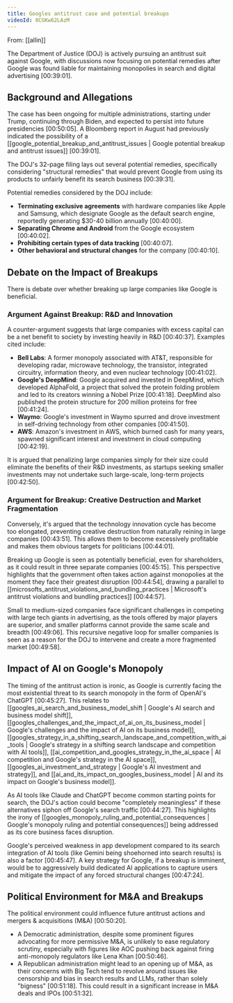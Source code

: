 ```yaml
---
title: Googles antitrust case and potential breakups
videoId: 8CGKw62LAzM
---
```


From: [[allin]] <br/> 

The Department of Justice (DOJ) is actively pursuing an antitrust suit against Google, with discussions now focusing on potential remedies after Google was found liable for maintaining monopolies in search and digital advertising <a class="yt-timestamp" data-t="00:39:01">[00:39:01]</a>.

## Background and Allegations
The case has been ongoing for multiple administrations, starting under Trump, continuing through Biden, and expected to persist into future presidencies <a class="yt-timestamp" data-t="00:50:05">[00:50:05]</a>. A Bloomberg report in August had previously indicated the possibility of a [[google_potential_breakup_and_antitrust_issues | Google potential breakup and antitrust issues]] <a class="yt-timestamp" data-t="00:39:01">[00:39:01]</a>.

The DOJ's 32-page filing lays out several potential remedies, specifically considering "structural remedies" that would prevent Google from using its products to unfairly benefit its search business <a class="yt-timestamp" data-t="00:39:31">[00:39:31]</a>.

Potential remedies considered by the DOJ include:
*   **Terminating exclusive agreements** with hardware companies like Apple and Samsung, which designate Google as the default search engine, reportedly generating $30-40 billion annually <a class="yt-timestamp" data-t="00:40:00">[00:40:00]</a>.
*   **Separating Chrome and Android** from the Google ecosystem <a class="yt-timestamp" data-t="00:40:02">[00:40:02]</a>.
*   **Prohibiting certain types of data tracking** <a class="yt-timestamp" data-t="00:40:07">[00:40:07]</a>.
*   **Other behavioral and structural changes** for the company <a class="yt-timestamp" data-t="00:40:10">[00:40:10]</a>.

## Debate on the Impact of Breakups
There is debate over whether breaking up large companies like Google is beneficial.

### Argument Against Breakup: R&D and Innovation
A counter-argument suggests that large companies with excess capital can be a net benefit to society by investing heavily in R&D <a class="yt-timestamp" data-t="00:40:37">[00:40:37]</a>. Examples cited include:
*   **Bell Labs**: A former monopoly associated with AT&T, responsible for developing radar, microwave technology, the transistor, integrated circuitry, information theory, and even nuclear technology <a class="yt-timestamp" data-t="00:41:02">[00:41:02]</a>.
*   **Google's DeepMind**: Google acquired and invested in DeepMind, which developed AlphaFold, a project that solved the protein folding problem and led to its creators winning a Nobel Prize <a class="yt-timestamp" data-t="00:41:18">[00:41:18]</a>. DeepMind also published the protein structure for 200 million proteins for free <a class="yt-timestamp" data-t="00:41:24">[00:41:24]</a>.
*   **Waymo**: Google's investment in Waymo spurred and drove investment in self-driving technology from other companies <a class="yt-timestamp" data-t="00:41:50">[00:41:50]</a>.
*   **AWS**: Amazon's investment in AWS, which burned cash for many years, spawned significant interest and investment in cloud computing <a class="yt-timestamp" data-t="00:42:19">[00:42:19]</a>.

It is argued that penalizing large companies simply for their size could eliminate the benefits of their R&D investments, as startups seeking smaller investments may not undertake such large-scale, long-term projects <a class="yt-timestamp" data-t="00:42:50">[00:42:50]</a>.

### Argument for Breakup: Creative Destruction and Market Fragmentation
Conversely, it's argued that the technology innovation cycle has become too elongated, preventing creative destruction from naturally reining in large companies <a class="yt-timestamp" data-t="00:43:51">[00:43:51]</a>. This allows them to become excessively profitable and makes them obvious targets for politicians <a class="yt-timestamp" data-t="00:44:01">[00:44:01]</a>.

Breaking up Google is seen as potentially beneficial, even for shareholders, as it could result in three separate companies <a class="yt-timestamp" data-t="00:45:15">[00:45:15]</a>. This perspective highlights that the government often takes action against monopolies at the moment they face their greatest disruption <a class="yt-timestamp" data-t="00:44:54">[00:44:54]</a>, drawing a parallel to [[microsofts_antitrust_violations_and_bundling_practices | Microsoft's antitrust violations and bundling practices]] <a class="yt-timestamp" data-t="00:44:57">[00:44:57]</a>.

Small to medium-sized companies face significant challenges in competing with large tech giants in advertising, as the tools offered by major players are superior, and smaller platforms cannot provide the same scale and breadth <a class="yt-timestamp" data-t="00:49:06">[00:49:06]</a>. This recursive negative loop for smaller companies is seen as a reason for the DOJ to intervene and create a more fragmented market <a class="yt-timestamp" data-t="00:49:58">[00:49:58]</a>.

## Impact of AI on Google's Monopoly
The timing of the antitrust action is ironic, as Google is currently facing the most existential threat to its search monopoly in the form of OpenAI's ChatGPT <a class="yt-timestamp" data-t="00:45:27">[00:45:27]</a>. This relates to [[googles_ai_search_and_business_model_shift | Google's AI search and business model shift]], [[googles_challenges_and_the_impact_of_ai_on_its_business_model | Google's challenges and the impact of AI on its business model]], [[googles_strategy_in_a_shifting_search_landscape_and_competition_with_ai_tools | Google's strategy in a shifting search landscape and competition with AI tools]], [[ai_competition_and_googles_strategy_in_the_ai_space | AI competition and Google's strategy in the AI space]], [[googles_ai_investment_and_strategy | Google's AI investment and strategy]], and [[ai_and_its_impact_on_googles_business_model | AI and its impact on Google's business model]].

As AI tools like Claude and ChatGPT become common starting points for search, the DOJ's action could become "completely meaningless" if these alternatives siphon off Google's search traffic <a class="yt-timestamp" data-t="00:44:27">[00:44:27]</a>. This highlights the irony of [[googles_monopoly_ruling_and_potential_consequences | Google's monopoly ruling and potential consequences]] being addressed as its core business faces disruption.

Google's perceived weakness in app development compared to its search integration of AI tools (like Gemini being shoehorned into search results) is also a factor <a class="yt-timestamp" data-t="00:45:47">[00:45:47]</a>. A key strategy for Google, if a breakup is imminent, would be to aggressively build dedicated AI applications to capture users and mitigate the impact of any forced structural changes <a class="yt-timestamp" data-t="00:47:24">[00:47:24]</a>.

## Political Environment for M&A and Breakups
The political environment could influence future antitrust actions and mergers & acquisitions (M&A) <a class="yt-timestamp" data-t="00:50:20">[00:50:20]</a>.
*   A Democratic administration, despite some prominent figures advocating for more permissive M&A, is unlikely to ease regulatory scrutiny, especially with figures like AOC pushing back against firing anti-monopoly regulators like Lena Khan <a class="yt-timestamp" data-t="00:50:46">[00:50:46]</a>.
*   A Republican administration might lead to an opening up of M&A, as their concerns with Big Tech tend to revolve around issues like censorship and bias in search results and LLMs, rather than solely "bigness" <a class="yt-timestamp" data-t="00:51:18">[00:51:18]</a>. This could result in a significant increase in M&A deals and IPOs <a class="yt-timestamp" data-t="00:51:32">[00:51:32]</a>.